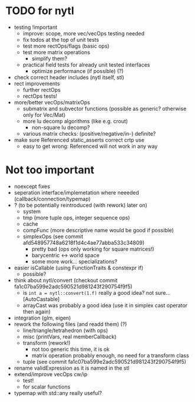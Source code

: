 TODO for nytl
=============

- testing !important
	- improve: scope, more vec/vecOps testing needed
	- fix todos at the top of unit tests
	- test more rectOps/flags (basic ops)
	- test more matrix operations
		- simplify them?
	- practical field tests for already unit tested interfaces
		- optimize performance (if possible) (?)
- check correct header includes (nytl itself, stl)
- rect improvements
	- further rectOps
	- rectOps tests!
- more/better vecOps/matrixOps
	- submatrix and subvector functions (possible as generic? otherwise only for Vec/Mat)
	- more lu decomp algorithms (like e.g. crout)
		- non-square lu decomp?
	- various matrix checks: (positive/negative/in-) definite?
- make sure Referenced static_asserts correct crtp use
	- easy to get wrong: Referenced<int> will not work in any way

Not too important
===============

- noexcept fixes
- seperation interface/implemetation where neeeded (callback/connection/typemap)
- ? (to be potentially reintroduced (with rework) later on)
	- system
	- tmp (more tuple ops, integer sequence ops)
	- cache
	- compFunc (more descriptive name would be good if possible)
	- simplexOps (see commit afd548957748a6218f1d4c4ae77abba533c34809)
		- pretty bad (ops only working for square matrices!)
		- barycentric <-> world space
		- some more work... specializations?
- easier isCallable (using FunctionTraits & constexpr if)
	- possible?
- think about nytl/convert (checkout commit fa1c07ba599e2adc590521d981243f290754f9f5)
	- is `int a = nytl::convert(1.f)` really a good idea? not sure... [AutoCastable]
	- arrayCast was probably a good idea (use it in simplex cast operator then again)
- integration (glm, eigen)
- rework the following files (and readd them) (?)
	- line/triangle/tetrahedron (with ops)
	- misc (printVars, real memberCallback)
	- transform (rework!)
		- not too generic this time, it is ok
		- matrix operation probably enough, no need for a transform class
	- tuple (see commit fa1c07ba599e2adc590521d981243f290754f9f5)
- rename validExpression as it is named in the stl
- extend/improve vecOps cw/ip
	- test!
	- for scalar functions
- typemap with std::any really useful?

